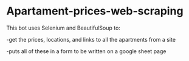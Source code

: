 # Apartament-prices-web-scraping

This bot uses Selenium and BeautifulSoup to:

-get the prices, locations, and links to all the apartments from a site

-puts all of these in a form to be written on a google sheet page
